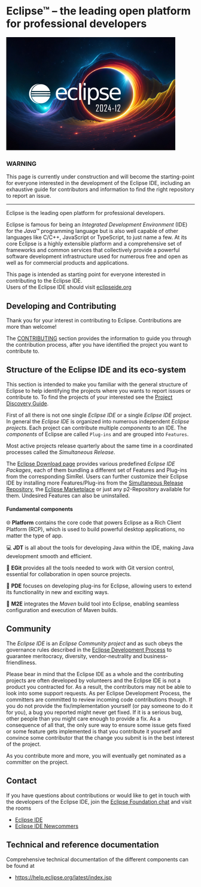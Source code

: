 # Eclipse™ – the leading open platform for professional developers

![splash](https://raw.githubusercontent.com/eclipse-platform/eclipse.platform/master/platform/org.eclipse.platform/splash.png)

### WARNING
This page is currently under construction and will become the starting-point for everyone interested in the development of the Eclipse IDE,
including an exhaustive guide for contributors and information to find the right repository to report an issue.

---

Eclipse is the leading open platform for professional developers.

Eclipse is famous for being an _Integrated Development Environment_ (IDE) for the _Java_™ programming language but is also well capable of other languages like C/C++, JavaScript or TypeScript, to just name a few.
At its core Eclipse is a highly extensible platform and a comprehensive set of frameworks and common services that collectively provide a powerful software development infrastructure used for numerous free and open as well as for commercial products and applications.

This page is intended as starting point for everyone interested in contributing to the Eclipse IDE.
<br>
Users of the Eclipse IDE should visit [eclipseide.org](https://eclipseide.org)

## Developing and Contributing

Thank you for your interest in contributing to Eclipse. Contributions are more than welcome!

The [CONTRIBUTING](../CONTRIBUTING.md) section provides the information to guide you through the contribution process, after you have identified the project you want to contribute to.

## Structure of the Eclipse IDE and its eco-system

This section is intended to make you familiar with the general structure of Eclipse to help identifying the projects where you wants to report issues or contribute to.
To find the projects of your interested see the [Project Discovery Guide](../projects.md).

First of all there is not one single _Eclipse IDE_ or a single _Eclipse IDE_ project.
In general the _Eclipse IDE_ is organized into numerous independent _Eclipse projects_.
Each project can contribute multiple _components_ to an IDE.
The _components_ of Eclipse are called `Plug-ins` and are grouped into `Features`.

Most active projects release quarterly about the same time in a coordinated processes called the _Simultaneous Release_.

The [Eclipse Download page](https://www.eclipse.org/downloads/packages/) provides various predefined _Eclipse IDE Packages_, each of them bundling a different set of Features and Plug-ins from the corresponding SimRel.
Users can further customize their Eclipse IDE by installing more Features/Plug-ins from the [Simultaneous Release Repository](https://download.eclipse.org/releases/), the [Eclipse Marketplace](https://marketplace.eclipse.org/) or just any p2-Repository available for them.
Undesired Features can also be uninstalled.

#### Fundamental components

:globe_with_meridians: **Platform** contains the core code that powers Eclipse as a Rich Client Platform (RCP), which is used to build powerful desktop applications, no matter the type of app.

:computer: **JDT** is all about the tools for developing Java within the IDE, making Java development smooth and efficient. 

:arrows_counterclockwise: **EGit** provides all the tools needed to work with Git version control, essential for collaboration in open source projects. 

:electric_plug: **PDE** focuses on developing plug-ins for Eclipse, allowing users to extend its functionality in new and exciting ways. 

:hammer: **M2E** integrates the _Maven_ build tool into Eclipse, enabling seamless configuration and execution of Maven builds.

## Community

The _Eclipse IDE_ is an _Eclipse Community project_ and as such obeys the governance rules described in the [Eclipse Development Process](https://www.eclipse.org/projects/dev_process/) to guarantee meritocracy, diversity, vendor-neutrality and business-friendliness.

Please bear in mind that the Eclipse IDE as a whole and the contributing projects are often developed by volunteers and the Eclipse IDE is not a product you contracted for.
As a result, the contributors may not be able to look into some support requests.
As per Eclipse Development Process, the committers are committed to review incoming code contributions though.
If you do not provide the fix/implementation yourself (or pay someone to do it for you), a bug you reported might never get fixed.
If it is a serious bug, other people than you might care enough to provide a fix.
As a consequence of all that, the only sure way to ensure some issue gets fixed or some feature gets implemented is that you contribute it yourself and convince some contributor that the change you submit is in the best interest of the project.

As you contribute more and more, you will eventually get nominated as a committer on the project.

## Contact

If you have questions about contributions or would like to get in touch with the developers of the Eclipse IDE, join the [Eclipse Foundation chat](https://chat.eclipse.org/docs/) and visit the rooms
- [Eclipse IDE](https://chat.eclipse.org/#/room/#eclipse-ide-general:matrix.eclipse.org)
- [Eclipse IDE Newcommers](https://chat.eclipse.org/#/room/#eclipse-ide-newcomers:matrix.eclipse.org)

## Technical and reference documentation

Comprehensive technical documentation of the different components can be found at
- https://help.eclipse.org/latest/index.jsp
